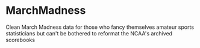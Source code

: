 # MarchMadness
Clean March Madness data for those who fancy themselves amateur sports statisticians but can't be bothered to reformat the NCAA's archived scorebooks
